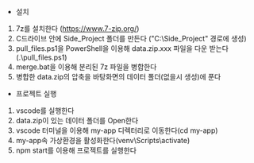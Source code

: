 - 설치 
1. 7z를 설치한다 (https://www.7-zip.org/)
2. C드라이브 안에 Side_Project 폴더를 만든다 ("C:\Side_Project" 경로에 생성)
3. pull_files.ps1을 PowerShell을 이용해 data.zip.xxx 파일을 다운 받는다 (.\pull_files.ps1)
4. merge.bat을 이용해 분리된 7z 파일을 병합한다
5. 병합한 data.zip의 압축을 바탕화면의 데이터 폴더(없을시 생성)에 푼다

- 프로젝트 실행
1. vscode를 실행한다
2. data.zip이 있는 데이터 폴더를 Open한다
3. vscode 터미널을 이용해 my-app 디렉터리로 이동한다(cd my-app)
4. my-app속 가상환경을 활성화한다(venv\Scripts\activate)
5. npm start를 이용해 프로젝트를 실행한다
